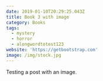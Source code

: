 ```yaml
---
date: 2019-01-10T20:29:25.043Z
title: Book 3 with image
category: Books
tags:
  - mystery
  - horror
  - alongwordtotest123
website: 'https://getbootstrap.com'
image: /img/stock.jpg
---
```

Testing a post with an image.
